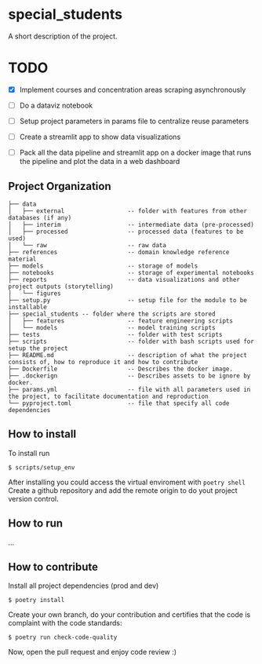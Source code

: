 special_students
==============================

A short description of the project.

# TODO
- [x] Implement courses and concentration areas scraping asynchronously
- [ ] Do a dataviz notebook
- [ ] Setup project parameters in params file to centralize reuse parameters
- [ ] Create a streamlit app to show data visualizations
- [ ] Pack all the data pipeline and streamlit app on a docker image that runs the pipeline and plot the data in a web dashboard


Project Organization
------------
```
├── data
│   ├── external                  -- folder with features from other databases (if any)
│   ├── interim                   -- intermediate data (pre-processed)
│   ├── processed                 -- processed data (features to be used)
│   └── raw                       -- raw data
├── references                    -- domain knowledge reference material
├── models                        -- storage of models
├── notebooks                     -- storage of experimental notebooks
├── reports                       -- data visualizations and other project outputs (storytelling)
│   └── figures
├── setup.py                      -- setup file for the module to be installable
├── special_students -- folder where the scripts are stored
│   ├── features                  -- feature engineering scripts
│   └── models                    -- model training scripts
├── tests                         -- folder with test scripts
├── scripts                       -- folder with bash scripts used for setup the project
├── README.md                     -- description of what the project consists of, how to reproduce it and how to contribute
├── Dockerfile                    -- Describes the docker image.
├── .dockerign                    -- Describes assets to be ignore by docker.
├── params.yml                    -- file with all parameters used in the project, to facilitate documentation and reproduction
└── pyproject.toml                -- file that specify all code dependencies
```

## How to install
To install run
```
$ scripts/setup_env
```
After installing you could access the virtual enviroment with `poetry shell` \
Create a github repository and add the remote origin to do yout project version control.

## How to run
...

## How to contribute
Install all project dependencies (prod and dev)
```
$ poetry install
```

Create your own branch, do your contribution and certifies that the code is complaint with the code standards:
```
$ poetry run check-code-quality
```
Now, open the pull request and enjoy code review :)